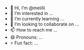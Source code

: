 - 👋 Hi, I’m @meiilii
- 👀 I’m interested in ...
- 🌱 I’m currently learning ...
- 💞️ I’m looking to collaborate on ...
- 📫 How to reach me ...
- 😄 Pronouns: ...
- ⚡ Fun fact: ...

<!---
meiilii/meiilii is a ✨ special ✨ repository because its `README.md` (this file) appears on your GitHub profile.
You can click the Preview link to take a look at your changes.
--->
